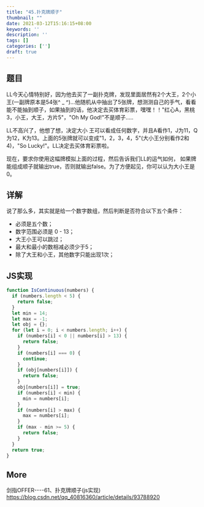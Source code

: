```yaml
---
title: "45.扑克牌顺子"
thumbnail: ""
date: 2021-03-12T15:16:15+08:00
keywords: ''
description: ''
tags: []
categories: ['']
draft: true
---
```


## 题目

LL今天心情特别好，因为他去买了一副扑克牌，发现里面居然有2个大王，2个小王(一副牌原本是54张^ _ ^)...他随机从中抽出了5张牌，想测测自己的手气，看看能不能抽到顺子，如果抽到的话，他决定去买体育彩票，嘿嘿！！"红心A，黑桃3，小王，大王，方片5"，"Oh My God!"不是顺子.....  

LL不高兴了，他想了想，决定大小 王可以看成任何数字，并且A看作1，J为11，Q为12，K为13。上面的5张牌就可以变成"1，2，3，4，5"(大小王分别看作2和4)，"So Lucky!"。LL决定去买体育彩票啦。   

现在，要求你使用这幅牌模拟上面的过程，然后告诉我们LL的运气如何， 如果牌能组成顺子就输出true，否则就输出false。为了方便起见，你可以认为大小王是0。

## 详解

说了那么多，其实就是给一个数字数组，然后判断是否符合以下五个条件：
  
- 必须是五个数；  
- 数字范围必须是 0 - 13；   
- 大王小王可以跳过；  
- 最大和最小的数相减必须少于5；   
- 除了大王和小王，其他数字只能出现1次；    

## JS实现

```javascript
function IsContinuous(numbers) {
  if (numbers.length < 5) {
    return false;
  }
  let min = 14;
  let max = -1;
  let obj = {};
  for (let i = 0; i < numbers.length; i++) {
    if (numbers[i] < 0 || numbers[i] > 13) {
      return false;
    }
    if (numbers[i] === 0) {
      continue;
    }
    if (obj[numbers[i]]) {
      return false;
    }
    obj[numbers[i]] = true;
    if (numbers[i] < min) {
      min = numbers[i];
    }
    if (numbers[i] > max) {
      max = numbers[i];
    }
    if (max - min >= 5) {
      return false;
    }
  }
  return true;
}
```

## More  

剑指OFFER----61、扑克牌顺子(js实现)  
https://blog.csdn.net/qq_40816360/article/details/93788920
